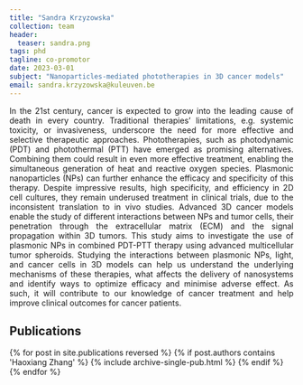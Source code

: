 ```yaml
---
title: "Sandra Krzyzowska"
collection: team
header:
  teaser: sandra.png
tags: phd
tagline: co-promotor
date: 2023-03-01
subject: "Nanoparticles-mediated phototherapies in 3D cancer models"
email: sandra.krzyzowska@kuleuven.be
---
```


<p align= "justify">
In the 21st century, cancer is expected to grow into the leading cause of death in every country. Traditional therapies’ limitations, e.g. systemic toxicity, or invasiveness, underscore the need for more effective and selective therapeutic approaches. Phototherapies, such as photodynamic (PDT) and photothermal (PTT) have emerged as promising alternatives. Combining them could result in even more effective treatment, enabling the simultaneous generation of heat and reactive oxygen species. Plasmonic nanoparticles (NPs) can further enhance the efficacy and specificity of this therapy. Despite impressive results, high specificity, and efficiency in 2D cell cultures, they remain underused treatment in clinical trials, due to the inconsistent translation to in vivo studies. Advanced 3D cancer models enable the study of different interactions between NPs and tumor cells, their penetration through the extracellular matrix (ECM) and the signal propagation within 3D tumors. This study aims to investigate the use of plasmonic NPs in combined PDT-PTT therapy using advanced multicellular tumor spheroids. Studying the interactions between plasmonic NPs, light, and cancer cells in 3D models can help us understand the underlying mechanisms of these therapies, what affects the delivery of nanosystems and identify ways to optimize efficacy and minimise adverse effect. As such, it will contribute to our knowledge of cancer treatment and help improve clinical outcomes for cancer patients.

<h2> Publications </h2>
{% for post in site.publications reversed %}
  {% if post.authors contains 'Haoxiang Zhang' %}
    {% include archive-single-pub.html %}
  {% endif %}
{% endfor %}
